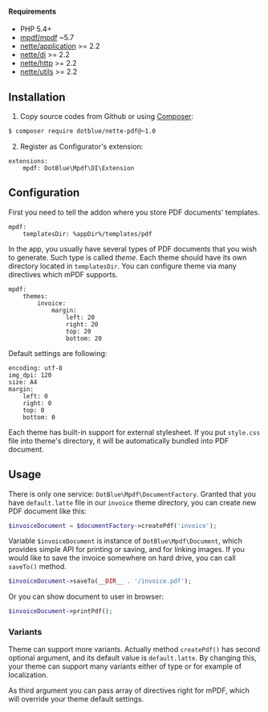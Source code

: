 #### Requirements

- PHP 5.4+
- [mpdf/mpdf](https://github.com/finwe/mpdf) ~5.7
- [nette/application](https://github.com/nette/application) >= 2.2
- [nette/di](https://github.com/nette/di) >= 2.2
- [nette/http](https://github.com/nette/http) >= 2.2
- [nette/utils](https://github.com/nette/utils) >= 2.2

## Installation

1) Copy source codes from Github or using [Composer](http://getcomposer.org/):
```sh
$ composer require dotblue/nette-pdf@~1.0
```

2) Register as Configurator's extension:
```
extensions:
	mpdf: DotBlue\Mpdf\DI\Extension
```

## Configuration

First you need to tell the addon where you store PDF documents' templates.

```
mpdf:
	templatesDir: %appDir%/templates/pdf
```

In the app, you usually have several types of PDF documents that you wish to generate. Such type is called *theme*. Each theme should have its own directory located in `templatesDir`. You can configure theme via many directives which mPDF supports.

```
mpdf:
	themes:
		invoice:
			margin:
				left: 20
				right: 20
				top: 20
				bottom: 20
```

Default settings are following:

```
encoding: utf-8
img_dpi: 120
size: A4
margin:
	left: 0
	right: 0
	top: 0
	bottom: 0
```

Each theme has built-in support for external stylesheet. If you put `style.css` file into theme's directory, it will be automatically bundled into PDF document.

## Usage

There is only one service: `DotBlue\Mpdf\DocumentFactory`. Granted that you have `default.latte` file in our `invoice` theme directory, you can create new PDF document like this:

```php
$invoiceDocument = $documentFactory->createPdf('invoice');
```

Variable `$invoiceDocument` is instance of `DotBlue\Mpdf\Document`, which provides simple API for printing or saving, and for linking images. If you would like to save the invoice somewhere on hard drive, you can call `saveTo()` method.

```php
$invoiceDocument->saveTo(__DIR__ . '/invoice.pdf');
```

Or you can show document to user in browser:

```php
$invoiceDocument->printPdf();
```

### Variants

Theme can support more variants. Actually method `createPdf()` has second optional argument, and its default value is `default.latte`. By changing this, your theme can support many variants either of type or for example of localization.

As third argument you can pass array of directives right for mPDF, which will override your theme default settings.
